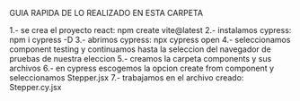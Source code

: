 GUIA RAPIDA DE LO REALIZADO EN ESTA CARPETA

1.- se crea el proyecto react: npm create vite@latest
2.- instalamos cypress: npm i cypress -D
3.- abrimos cypress: npx cypress open
4.- seleccionamos component testing y continuamos hasta la seleccion del navegador de pruebas de nuestra eleccion
5.- creamos la carpeta components y sus archivos
6.- en cypress escogemos la opcion create from component y seleccionamos Stepper.jsx
7.- trabajamos en el archivo creado: Stepper.cy.jsx
